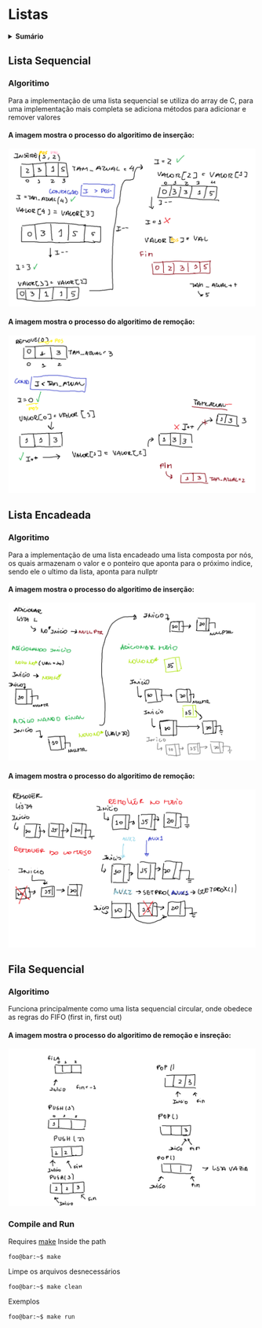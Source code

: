 # Listas

<details><summary> <strong>Sumário</strong></summary>

* [Lista Sequencial](https://github.com/LeomaxFilho/listas?tab=readme-ov-file#lista-sequencial)

* [Lista Encadeada](https://github.com/LeomaxFilho/listas?tab=readme-ov-file#lista-encadeada)
</details>


## Lista Sequencial
### Algoritimo
  Para a implementação de uma lista sequencial se utiliza do array de C, para uma implementação mais completa se adiciona métodos para adicionar e remover valores
  
#### A imagem mostra o processo do algoritimo de inserção:

![Imagem1](/Lista_seq/Insere.png)

#### A imagem mostra o processo do algoritimo de remoção:

![Imagem2](/Lista_seq/Remove.png)

## Lista Encadeada
### Algoritimo
  Para a implementação de uma lista encadeado uma lista composta por nós, os quais armazenam o valor e o ponteiro que aponta para o próximo indice, sendo ele o ultimo da lista, aponta para nullptr

  #### A imagem mostra o processo do algoritimo de inserção:

![Imagem3](/Lista_enc/Adicionar_how.png)

#### A imagem mostra o processo do algoritimo de remoção:

![Imagem4](/Lista_enc/Remover_how.png)

## Fila Sequencial
### Algoritimo
  Funciona principalmente como uma lista sequencial circular, onde obedece as regras do FIFO (first in, first out)
  
#### A imagem mostra o processo do algoritimo de remoção e insreção:

![Imagem4](/Fila_enc/How.png)

### Compile and Run
Requires [make](https://www.gnu.org/software/make/)
Inside the path
```console
foo@bar:~$ make
```
Limpe os arquivos desnecessários
```console
foo@bar:~$ make clean
```
Exemplos
```console
foo@bar:~$ make run
```
